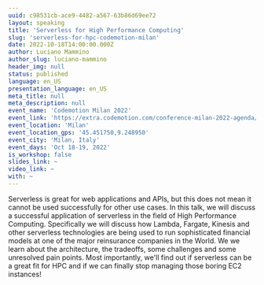 ```yaml
---
uuid: c98531cb-ace9-4482-a567-63b86d69ee72
layout: speaking
title: 'Serverless for High Performance Computing'
slug: 'serverless-for-hpc-codemotion-milan'
date: 2022-10-18T14:00:00.000Z
author: Luciano Mammino
author_slug: luciano-mammino
header_img: null
status: published
language: en_US
presentation_language: en_US
meta_title: null
meta_description: null
event_name: 'Codemotion Milan 2022'
event_link: 'https://extra.codemotion.com/conference-milan-2022-agenda/'
event_location: 'Milan'
event_location_gps: '45.451750,9.248950'
event_city: 'Milan, Italy'
event_days: 'Oct 18-19, 2022'
is_workshop: false
slides_link: ~
video_link: ~
with: ~
---
```


Serverless is great for web applications and APIs, but this does not mean it cannot be used successfully for other use cases. In this talk, we will discuss a successful application of serverless in the field of High Performance Computing. Specifically we will discuss how Lambda, Fargate, Kinesis and other serverless technologies are being used to run sophisticated financial models at one of the major reinsurance companies in the World. We we learn about the architecture, the tradeoffs, some challenges and some unresolved pain points. Most importantly, we'll find out if serverless can be a great fit for HPC and if we can finally stop managing those boring EC2 instances!
